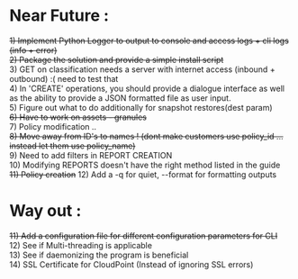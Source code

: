 Near Future :
==================
~~1) Implement Python Logger to output to console and access logs + cli logs (info + error)~~  
~~2) Package the solution and provide a simple install script~~  
3) GET on classification needs a server with internet access (inbound + outbound) :( need to test that  
4) In 'CREATE' operations, you should provide a dialogue interface as well as the ability to provide a JSON
    formatted file as user input.  
5) Figure out what to do additionally for snapshot restores(dest param)  
~~6) Have to work on assets - granules~~  
7) Policy modification ..  
~~8) Move away from ID's to names ! (dont make customers use policy_id ... instead let them use policy_name)~~  
9) Need to add filters in REPORT CREATION  
10) Modifying REPORTS doesn't have the right method listed in the guide  
~~11) Policy creation~~
12) Add a -q for quiet, --format for formatting outputs

Way out :
==================
~~11) Add a configuration file for different configuration parameters for CLI~~  
12) See if Multi-threading is applicable  
13) See if daemonizing the program is beneficial   
14) SSL Certificate for CloudPoint (Instead of ignoring SSL errors)  
